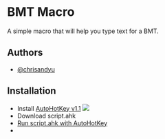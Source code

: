 # BMT Macro

A simple macro that will help you type text for a BMT.


## Authors

- [@chrisandyu](https://github.com/Chrisandyu)



## Installation

- Install [AutoHotKey v1.1](https://www.autohotkey.com/download/)
![ ](https://i.ibb.co/tzcs2WG/ahk.png)
- Download script.ahk
- [Run script.ahk with AutoHotKey](https://i.ibb.co/MnM8PGb/ahk2.png)
-
